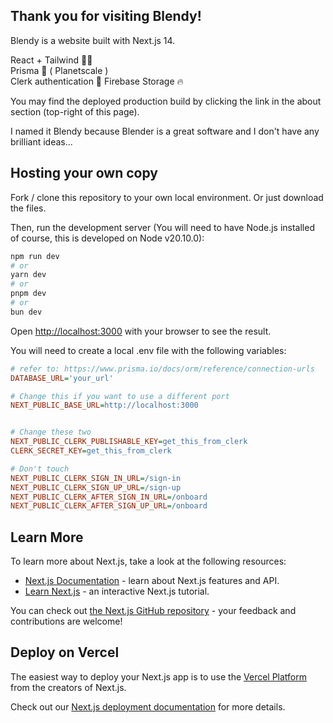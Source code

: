 ## Thank you for visiting Blendy!

Blendy is a website built with Next.js 14.

React + Tailwind 🎨🍃  
Prisma 🧊  ( Planetscale )  
Clerk authentication 🐾
Firebase Storage 🔥

You may find the deployed production build by clicking the link in the about section (top-right of this page).

I named it Blendy because Blender is a great software and I don't have any brilliant ideas...

## Hosting your own copy

Fork / clone this repository to your own local environment. Or just download the files.

Then, run the development server (You will need to have Node.js installed of course, this is developed on Node v20.10.0):

```bash
npm run dev
# or
yarn dev
# or
pnpm dev
# or
bun dev
```

Open [http://localhost:3000](http://localhost:3000) with your browser to see the result.

You will need to create a local .env file with the following variables:
```ini
# refer to: https://www.prisma.io/docs/orm/reference/connection-urls
DATABASE_URL='your_url'

# Change this if you want to use a different port
NEXT_PUBLIC_BASE_URL=http://localhost:3000


# Change these two
NEXT_PUBLIC_CLERK_PUBLISHABLE_KEY=get_this_from_clerk
CLERK_SECRET_KEY=get_this_from_clerk

# Don't touch
NEXT_PUBLIC_CLERK_SIGN_IN_URL=/sign-in
NEXT_PUBLIC_CLERK_SIGN_UP_URL=/sign-up
NEXT_PUBLIC_CLERK_AFTER_SIGN_IN_URL=/onboard
NEXT_PUBLIC_CLERK_AFTER_SIGN_UP_URL=/onboard
```

## Learn More

To learn more about Next.js, take a look at the following resources:

- [Next.js Documentation](https://nextjs.org/docs) - learn about Next.js features and API.
- [Learn Next.js](https://nextjs.org/learn) - an interactive Next.js tutorial.

You can check out [the Next.js GitHub repository](https://github.com/vercel/next.js/) - your feedback and contributions are welcome!

## Deploy on Vercel

The easiest way to deploy your Next.js app is to use the [Vercel Platform](https://vercel.com/new?utm_medium=default-template&filter=next.js&utm_source=create-next-app&utm_campaign=create-next-app-readme) from the creators of Next.js.

Check out our [Next.js deployment documentation](https://nextjs.org/docs/deployment) for more details.
